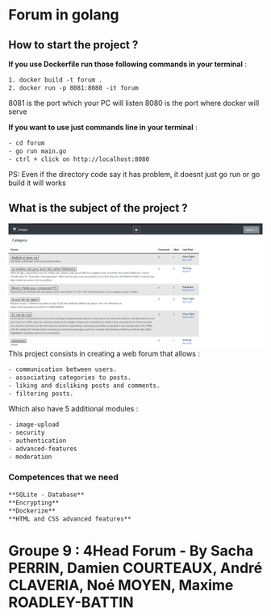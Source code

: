 # Forum in golang

## How to start the project ?

**If you use Dockerfile run those following commands in your terminal** :

    1. docker build -t forum .
    2. docker run -p 8081:8080 -it forum

8081 is the port which your PC will listen
8080 is the port where docker will serve

**If you want to use just commands line in your terminal** :

    - cd forum
    - go run main.go
    - ctrl + click on http://localhost:8080

PS: Even if the directory code say it has problem, it doesnt just go run or go build it will works

## What is the subject of the project ?

![picture](https://raw.githubusercontent.com/AndreClaveria/forum/master/img/accueil.png)
This project consists in creating a web forum that allows :

    - communication between users.
    - associating categories to posts.
    - liking and disliking posts and comments.
    - filtering posts.

Which also have 5 additional modules :

    - image-upload
    - security
    - authentication
    - advanced-features
    - moderation

### Competences that we need

    **SQLite - Database**
    **Encrypting**
    **Dockerize**
    **HTML and CSS advanced features**

# Groupe 9 :  4Head Forum - By Sacha PERRIN, Damien COURTEAUX, André CLAVERIA, Noé MOYEN, Maxime ROADLEY-BATTIN
